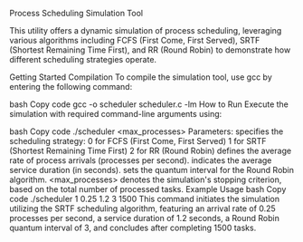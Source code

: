 Process Scheduling Simulation Tool

This utility offers a dynamic simulation of process scheduling, leveraging various algorithms including FCFS (First Come, First Served), SRTF (Shortest Remaining Time First), and RR (Round Robin) to demonstrate how different scheduling strategies operate.

Getting Started
Compilation
To compile the simulation tool, use gcc by entering the following command:

bash
Copy code
gcc -o scheduler scheduler.c -lm
How to Run
Execute the simulation with required command-line arguments using:

bash
Copy code
./scheduler <algorithm> <lambda> <mu> <quantum> <max_processes>
Parameters:
<algorithm> specifies the scheduling strategy:
0 for FCFS (First Come, First Served)
1 for SRTF (Shortest Remaining Time First)
2 for RR (Round Robin)
<lambda> defines the average rate of process arrivals (processes per second).
<mu> indicates the average service duration (in seconds).
<quantum> sets the quantum interval for the Round Robin algorithm.
<max_processes> denotes the simulation's stopping criterion, based on the total number of processed tasks.
Example Usage
bash
Copy code
./scheduler 1 0.25 1.2 3 1500
This command initiates the simulation utilizing the SRTF scheduling algorithm, featuring an arrival rate of 0.25 processes per second, a service duration of 1.2 seconds, a Round Robin quantum interval of 3, and concludes after completing 1500 tasks.

